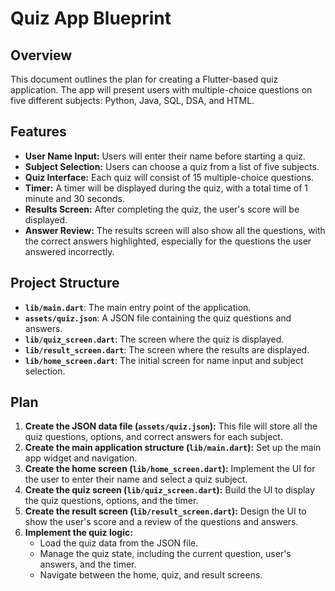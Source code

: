 
# Quiz App Blueprint

## Overview

This document outlines the plan for creating a Flutter-based quiz application. The app will present users with multiple-choice questions on five different subjects: Python, Java, SQL, DSA, and HTML.

## Features

*   **User Name Input:** Users will enter their name before starting a quiz.
*   **Subject Selection:** Users can choose a quiz from a list of five subjects.
*   **Quiz Interface:** Each quiz will consist of 15 multiple-choice questions.
*   **Timer:** A timer will be displayed during the quiz, with a total time of 1 minute and 30 seconds.
*   **Results Screen:** After completing the quiz, the user's score will be displayed.
*   **Answer Review:** The results screen will also show all the questions, with the correct answers highlighted, especially for the questions the user answered incorrectly.

## Project Structure

*   **`lib/main.dart`**: The main entry point of the application.
*   **`assets/quiz.json`**: A JSON file containing the quiz questions and answers.
*   **`lib/quiz_screen.dart`**: The screen where the quiz is displayed.
*   **`lib/result_screen.dart`**: The screen where the results are displayed.
*   **`lib/home_screen.dart`**: The initial screen for name input and subject selection.

## Plan

1.  **Create the JSON data file (`assets/quiz.json`):** This file will store all the quiz questions, options, and correct answers for each subject.
2.  **Create the main application structure (`lib/main.dart`):** Set up the main app widget and navigation.
3.  **Create the home screen (`lib/home_screen.dart`):** Implement the UI for the user to enter their name and select a quiz subject.
4.  **Create the quiz screen (`lib/quiz_screen.dart`):** Build the UI to display the quiz questions, options, and the timer.
5.  **Create the result screen (`lib/result_screen.dart`):** Design the UI to show the user's score and a review of the questions and answers.
6.  **Implement the quiz logic:**
    *   Load the quiz data from the JSON file.
    *   Manage the quiz state, including the current question, user's answers, and the timer.
    *   Navigate between the home, quiz, and result screens.
